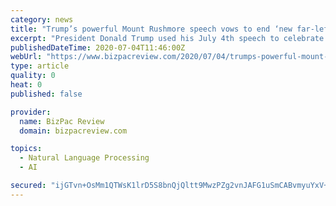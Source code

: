 ```yaml
---
category: news
title: "Trump’s powerful Mount Rushmore speech vows to end ‘new far-left fascism’: ‘Not going to happen to us!’"
excerpt: "President Donald Trump used his July 4th speech to celebrate America's exemplary history, values and future and watch against those who seek to corrupt it."
publishedDateTime: 2020-07-04T11:46:00Z
webUrl: "https://www.bizpacreview.com/2020/07/04/trumps-powerful-mount-rushmore-speech-vows-to-end-new-far-left-fascism-not-going-to-happen-to-us-942679"
type: article
quality: 0
heat: 0
published: false

provider:
  name: BizPac Review
  domain: bizpacreview.com

topics:
  - Natural Language Processing
  - AI

secured: "ijGTvn+OsMm1QTWsK1lrD5S8bnQjQltt9MwzPZg2vnJAFG1uSmCABvmyuYxV+FHQwr3i8Kldix0/SaJSEoWH3bpkqOvX/7UNeCOt3cnkeVrwBP6OiKda5lp9YnzJD6CZoOlTGQDRdIgpKGWYUlrdHfaxXSyMu7KTPd2x2HjE5/IW8ByFiPnw5GdIgr/8sEJeHJ0aNTXL4Yh1FUdQq4ggbtVqasSrhqtiRnAYPZmAb6fr/dYHC9Uud1ZKj13qOcvTEcIquqOZBh/c3ja71GrAcfX5+KxSFwMU23hOATD6JA5mTKuqVxUi70Ci9TH1WSPwe6tfYmQv105utx/PzOtiAA==;oNXBjzLOImsurvYDqu3/wg=="
---
```


